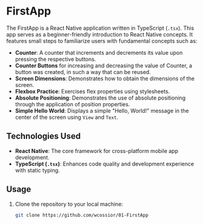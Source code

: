 # FirstApp
The FirstApp is a React Native application written in TypeScript (`.tsx`). This app serves as a beginner-friendly introduction to React Native concepts. It features small steps to familiarize users with fundamental concepts such as:

- **Counter**: A counter that increments and decrements its value upon pressing the respective buttons.
- **Counter Buttons** for increasing and decreasing the value of Counter, a button was created, in such a way that can be reused.
- **Screen Dimensions**: Demonstrates how to obtain the dimensions of the screen.
- **Flexbox Practice**: Exercises flex properties using stylesheets.
- **Absolute Positioning**: Demonstrates the use of absolute positioning through the application of position properties.
- **Simple Hello World**: Displays a simple "Hello, World!" message in the center of the screen using `View` and `Text`.

## Technologies Used
- **React Native**: The core framework for cross-platform mobile app development.
- **TypeScript (`.tsx`)**: Enhances code quality and development experience with static typing.

## Usage
1. Clone the repository to your local machine:
   ```bash
   git clone https://github.com/wcossior/01-FirstApp
